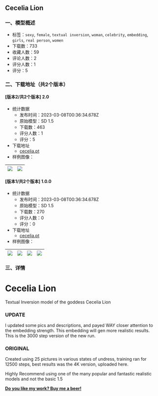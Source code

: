 ## Cecelia Lion
### 一、模型概述

- 标签：`sexy`, `female`, `textual inversion`, `woman`, `celebrity`, `embedding`, `girls`, `real person`, `women`
- 下载数：733
- 收藏人数：59
- 评论人数：2
- 评分人数：1
- 评分：5

### 二、下载地址（共2个版本）

#### [版本2/共2个版本] 2.0

- 统计数据
  - 发布时间：2023-03-08T00:36:34.678Z
  - 原始模型：SD 1.5
  - 下载数：463
  - 评分人数：1
  - 评分：5
- 下载地址
  - [cecelia.pt](https://civitai.com/api/download/models/15855)
- 样例图像：

| <img src="https://image.civitai.com/xG1nkqKTMzGDvpLrqFT7WA/846e92ae-1265-430a-d1d6-dd11b810e200/width=450/159388.jpeg" /> | <img src="https://image.civitai.com/xG1nkqKTMzGDvpLrqFT7WA/599948c0-08ad-43a2-d17f-abe950cfd700/width=450/159387.jpeg" /> |
| ---- | ---- |

#### [版本1/共2个版本] 1.0.0

- 统计数据
  - 发布时间：2023-03-08T00:36:34.678Z
  - 原始模型：SD 1.5
  - 下载数：270
  - 评分人数：0
  - 评分：0
- 下载地址
  - [cecelia.pt](https://civitai.com/api/download/models/10097)
- 样例图像：

| <img src="https://image.civitai.com/xG1nkqKTMzGDvpLrqFT7WA/cccd8ae8-1268-4ff2-8b8b-2f41b6a1ce00/width=450/109293.jpeg" /> | <img src="https://image.civitai.com/xG1nkqKTMzGDvpLrqFT7WA/01abf802-a950-4c0d-1ec0-9482db9d3e00/width=450/98427.jpeg" /> | <img src="https://image.civitai.com/xG1nkqKTMzGDvpLrqFT7WA/e337ea3c-84bc-46b6-757c-47a744b70500/width=450/98424.jpeg" /> | <img src="https://image.civitai.com/xG1nkqKTMzGDvpLrqFT7WA/4fe5d6a3-9fc6-4dd8-7738-c0cef499a600/width=450/98420.jpeg" /> |
| ---- | ---- | ---- | ---- |


### 三、详情
<h1>Cecelia Lion</h1><p>Textual Inversion model of the goddess Cecelia Lion</p><h3>UPDATE</h3><p>I updated some pics and descriptions, and payed WAY closer attention to the embedding strength. This embedding will gen more realistic results. This is the 3000 step version of the new run.</p><h3>ORIGINAL</h3><p>Created using 25 pictures in various states of undress, training ran for 12500 steps, best results was the 4K version, uploaded here.</p><p>Highly Recommend using one of the many popular and fantastic realistic models and not the basic 1.5</p><p><a target="_blank" rel="ugc" href="https://www.buymeacoffee.com/bozack3000"><strong>Do you like my work? Buy me a beer! </strong></a></p>